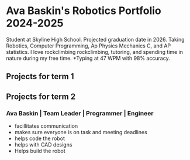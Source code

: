 # Ava Baskin's Robotics Portfolio 2024-2025
Student at Skyline High School. Projected graduation date in 2026. Taking Robotics, Computer Programming, Ap Physics Mechanics C, and AP statistics. I love rockclimbing rockclimbing, tutoring, and spending time in nature during my free time. 
*Typing at 47 WPM with 98% accuracy.
## Projects for term 1

## Projects for term 2

### Ava Baskin | Team Leader | Programmer | Engineer
* facillitates communication
* makes sure everyone is on task and meeting deadlines
* helps code the robot
* helps with CAD designs
* Helps build the robot
